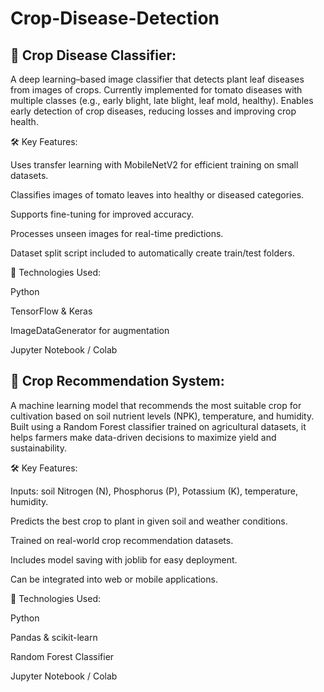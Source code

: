 # Crop-Disease-Detection


🍂 Crop Disease Classifier: 
---------------------------
A deep learning–based image classifier that detects plant leaf diseases from images of crops. Currently implemented for tomato diseases with multiple classes (e.g., early blight, late blight, leaf mold, healthy). Enables early detection of crop diseases, reducing losses and improving crop health.

🛠 Key Features:

Uses transfer learning with MobileNetV2 for efficient training on small datasets.

Classifies images of tomato leaves into healthy or diseased categories.

Supports fine-tuning for improved accuracy.

Processes unseen images for real-time predictions.

Dataset split script included to automatically create train/test folders.

🔗 Technologies Used:

Python

TensorFlow & Keras

ImageDataGenerator for augmentation

Jupyter Notebook / Colab

🌱 Crop Recommendation System: 
-----------------------------
A machine learning model that recommends the most suitable crop for cultivation based on soil nutrient levels (NPK), temperature, and humidity. Built using a Random Forest classifier trained on agricultural datasets, it helps farmers make data-driven decisions to maximize yield and sustainability.

🛠 Key Features:

Inputs: soil Nitrogen (N), Phosphorus (P), Potassium (K), temperature, humidity.

Predicts the best crop to plant in given soil and weather conditions.

Trained on real-world crop recommendation datasets.

Includes model saving with joblib for easy deployment.

Can be integrated into web or mobile applications.

🔗 Technologies Used:

Python

Pandas & scikit-learn

Random Forest Classifier

Jupyter Notebook / Colab
